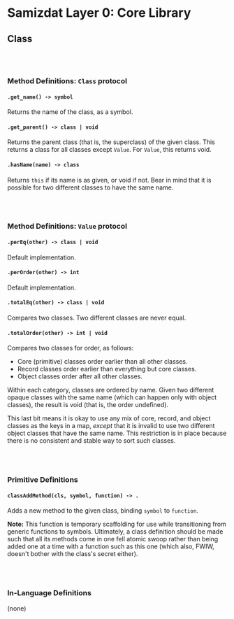 Samizdat Layer 0: Core Library
==============================

Class
-----

<br><br>
### Method Definitions: `Class` protocol

#### `.get_name() -> symbol`

Returns the name of the class, as a symbol.

#### `.get_parent() -> class | void`

Returns the parent class (that is, the superclass) of the given class. This
returns a class for all classes except `Value`. For `Value`, this returns
void.

#### `.hasName(name) -> class`

Returns `this` if its name is as given, or void if not. Bear in mind that
it is possible for two different classes to have the same name.


<br><br>
### Method Definitions: `Value` protocol

#### `.perEq(other) -> class | void`

Default implementation.

#### `.perOrder(other) -> int`

Default implementation.

#### `.totalEq(other) -> class | void`

Compares two classes. Two different classes are never equal.

#### `.totalOrder(other) -> int | void`

Compares two classes for order, as follows:

* Core (primitive) classes order earlier than all other classes.
* Record classes order earlier than everything but core classes.
* Object classes order after all other classes.

Within each category, classes are ordered by name. Given two different
opaque classes with the same name (which can happen only with object
classes), the result is void (that is, the order undefined).

This last bit means it is okay to use any mix of core, record, and
object classes as the keys in a map, *except* that it is invalid
to use two different object classes that have the same name. This
restriction is in place because there is no consistent and stable way
to sort such classes.


<br><br>
### Primitive Definitions

#### `classAddMethod(cls, symbol, function) -> .`

Adds a new method to the given class, binding `symbol` to `function`.

**Note:** This function is temporary scaffolding for use while transitioning
from generic functions to symbols. Ultimately, a class definition should
be made such that all its methods come in one fell atomic swoop rather than
being added one at a time with a function such as this one (which also, FWIW,
doesn't bother with the class's secret either).


<br><br>
### In-Language Definitions

(none)
